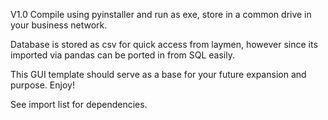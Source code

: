 V1.0
Compile using pyinstaller and run as exe, store in a common drive in your business network.

Database is stored as csv for quick access from laymen, however since its imported via pandas can be ported in from SQL easily.

This GUI template should serve as a base for your future expansion and purpose. Enjoy! 

See import list for dependencies.
